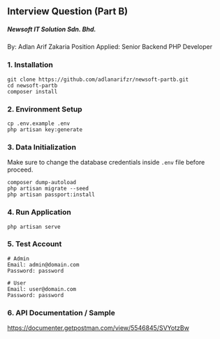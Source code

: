 ## Interview Question (Part B)
##### Newsoft IT Solution Sdn. Bhd.

By: Adlan Arif Zakaria
Position Applied: Senior Backend PHP Developer

### 1. Installation
```
git clone https://github.com/adlanarifzr/newsoft-partb.git
cd newsoft-partb
composer install
```

### 2. Environment Setup
```
cp .env.example .env
php artisan key:generate
```

### 3. Data Initialization
Make sure to change the database credentials inside ```.env``` file before proceed.
```
composer dump-autoload
php artisan migrate --seed
php artisan passport:install
```

### 4. Run Application
```
php artisan serve
```

### 5. Test Account
```
# Admin
Email: admin@domain.com
Password: password

# User
Email: user@domain.com
Password: password
```

### 6. API Documentation / Sample
https://documenter.getpostman.com/view/5546845/SVYotzBw